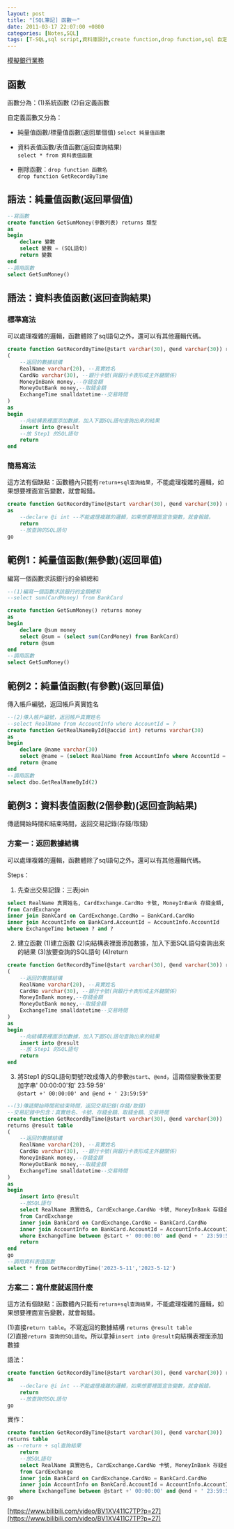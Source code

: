 ```yaml
---
layout: post
title: "[SQL筆記] 函數一"
date: 2011-03-17 22:07:00 +0800
categories: [Notes,SQL]
tags: [T-SQL,sql script,資料庫設計,create function,drop function,sql 自定義函數,純量值函數,資料表值函數]
---
```


[模擬銀行業務](https://riivalin.github.io/posts/2011/03/sql-17/)

## 函數
函數分為：(1)系統函數 (2)自定義函數
        
自定義函數又分為：
- 純量值函數/標量值函數(返回單個值) 
`select 純量值函數`
- 資料表值函數/表值函數(返回查詢結果)   
`select * from 資料表值函數`

- 刪除函數：`drop function 函數名`  
`drop function GetRecordByTime`
        
## 語法：純量值函數(返回單個值)
```sql
--寫函數
create function GetSumMoney(參數列表) returns 類型
as
begin
    declare 變數
    select 變數 = (SQL語句)
    return 變數
end
--調用函數
select GetSumMoney()
```

## 語法：資料表值函數(返回查詢結果)
### 標準寫法
可以處理複雜的邏輯，函數體除了sql語句之外，還可以有其他邏輯代碼。

```sql
create function GetRecordByTime(@start varchar(30), @end varchar(30)) returns @result table
(
    --返回的數據結構
    RealName varchar(20), --真實姓名
    CardNo varchar(30), --銀行卡號(與銀行卡表形成主外鍵關係)
    MoneyInBank money,--存錢金額
    MoneyOutBank money,--取錢金額
    ExchangeTime smalldatetime--交易時間
)
as
begin
    --向結構表裡面添加數據，加入下面SQL語句查詢出來的結果
    insert into @result
    --放 Step1 的SQL語句
    return
end
```

### 簡易寫法
這方法有個缺點：函數體內只能有`return+sql查詢結果`，不能處理複雜的邏輯，如果想要裡面宣告變數，就會報錯。

```sql
create function GetRecordByTime(@start varchar(30), @end varchar(30)) returns table
as
    --declare @i int --不能處理複雜的邏輯，如果想要裡面宣告變數，就會報錯。
    return
    --放查詢的SQL語句
go
```


## 範例1：純量值函數(無參數)(返回單值)
編寫一個函數求該銀行的金額總和

```sql
--(1)編寫一個函數求該銀行的金額總和
--select sum(CardMoney) from BankCard

create function GetSumMoney() returns money
as
begin
    declare @sum money
    select @sum = (select sum(CardMoney) from BankCard)
    return @sum
end
--調用函數
select GetSumMoney()
```

## 範例2：純量值函數(有參數)(返回單值)
傳入帳戶編號，返回帳戶真實姓名

```sql
--(2)傳入帳戶編號，返回帳戶真實姓名
--select RealName from AccountInfo where AccountId = ?
create function GetRealNameById(@accid int) returns varchar(30)
as
begin
    declare @name varchar(30)
    select @name = (select RealName from AccountInfo where AccountId = @accid)
    return @name
end
--調用函數
select dbo.GetRealNameById(2)
```
## 範例3：資料表值函數(2個參數)(返回查詢結果)
傳遞開始時間和結束時間，返回交易記錄(存錢/取錢)

### 方案一：返回數據結構
可以處理複雜的邏輯，函數體除了sql語句之外，還可以有其他邏輯代碼。

Steps：
1. 先查出交易記錄：三表join
```sql
select RealName 真實姓名, CardExchange.CardNo 卡號, MoneyInBank 存錢金額, MoneyOutBank 取錢金額, ExchangeTime 交易時間
from CardExchange
inner join BankCard on CardExchange.CardNo = BankCard.CardNo
inner join AccountInfo on BankCard.AccountId = AccountInfo.AccountId
where ExchangeTime between ? and ?
```

2. 建立函數
(1)建立函數 
(2)向結構表裡面添加數據，加入下面SQL語句查詢出來的結果
(3)放要查詢的SQL語句
(4)return

```sql
create function GetRecordByTime(@start varchar(30), @end varchar(30)) returns @result table
(
    --返回的數據結構
    RealName varchar(20), --真實姓名
    CardNo varchar(30), --銀行卡號(與銀行卡表形成主外鍵關係)
    MoneyInBank money,--存錢金額
    MoneyOutBank money,--取錢金額
    ExchangeTime smalldatetime--交易時間
)
as
begin
    --向結構表裡面添加數據，加入下面SQL語句查詢出來的結果
    insert into @result
    --放 Step1 的SQL語句
    return
end
```

3. 將Step1 的SQL語句問號?改成傳入的參數`@start`、`@end`，這兩個變數後面要加字串' 00:00:00'和' 23:59:59'   
`@start +' 00:00:00' and @end + ' 23:59:59'`

```sql
--(3)傳遞開始時間和結束時間，返回交易記錄(存錢/取錢)
--交易記錄中包含：真實姓名、卡號、存錢金額、取錢金額、交易時間
create function GetRecordByTime(@start varchar(30), @end varchar(30)) 
returns @result table
(
    --返回的數據結構
    RealName varchar(20), --真實姓名
    CardNo varchar(30), --銀行卡號(與銀行卡表形成主外鍵關係)
    MoneyInBank money,--存錢金額
    MoneyOutBank money,--取錢金額
    ExchangeTime smalldatetime--交易時間
)
as
begin
    insert into @result
    --放SQL語句
    select RealName 真實姓名, CardExchange.CardNo 卡號, MoneyInBank 存錢金額, MoneyOutBank 取錢金額, ExchangeTime 交易時間
    from CardExchange
    inner join BankCard on CardExchange.CardNo = BankCard.CardNo
    inner join AccountInfo on BankCard.AccountId = AccountInfo.AccountId
    where ExchangeTime between @start +' 00:00:00' and @end + ' 23:59:59'
    return
end
go
--調用資料表值函數
select * from GetRecordByTime('2023-5-11','2023-5-12')
```

### 方案二：寫什麼就返回什麼
這方法有個缺點：函數體內只能有`return+sql查詢結果`，不能處理複雜的邏輯，如果想要裡面宣告變數，就會報錯。

(1)直接`return table`。不寫返回的數據結構 `returns @result table`   
(2)直接`return 查詢的SQL語句`。所以拿掉`insert into @result`向結構表裡面添加數據

語法：
```sql
create function GetRecordByTime(@start varchar(30), @end varchar(30)) returns table
as
    --declare @i int --不能處理複雜的邏輯，如果想要裡面宣告變數，就會報錯。
    return
    --放查詢的SQL語句
go
```

實作：
```sql
create function GetRecordByTime(@start varchar(30), @end varchar(30)) 
returns table
as --return + sql查詢結果
	return
    --放SQL語句
	select RealName 真實姓名, CardExchange.CardNo 卡號, MoneyInBank 存錢金額, MoneyOutBank 取錢金額, ExchangeTime 交易時間
	from CardExchange
	inner join BankCard on CardExchange.CardNo = BankCard.CardNo
	inner join AccountInfo on BankCard.AccountId = AccountInfo.AccountId
	where ExchangeTime between @start +' 00:00:00' and @end + ' 23:59:59' 
go
```


[https://www.bilibili.com/video/BV1XV411C7TP?p=27](https://www.bilibili.com/video/BV1XV411C7TP?p=27)